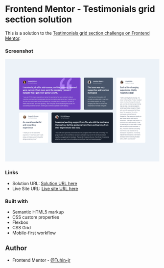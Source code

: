 # Frontend Mentor - Testimonials grid section solution

This is a solution to the [Testimonials grid section challenge on Frontend Mentor](https://www.frontendmentor.io/challenges/testimonials-grid-section-Nnw6J7Un7).

### Screenshot

![](./Screenshot.png)

### Links

- Solution URL: [Solution URL here](https://www.frontendmentor.io/solutions/testimonials-grid-section-ZsX8PUPd7k)
- Live Site URL: [Live site URL here](https://donjr2.github.io/Testimonials-grid-section-solution/)

### Built with

- Semantic HTML5 markup
- CSS custom properties
- Flexbox
- CSS Grid
- Mobile-first workflow

## Author

- Frontend Mentor - [@Tuhin-jr](https://www.frontendmentor.io/profile/Tuhin-jr)
